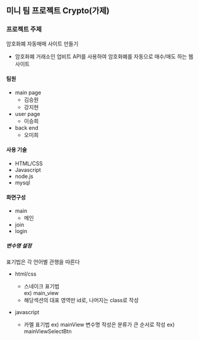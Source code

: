 ## 미니 팀 프로젝트 Crypto(가제)


### 프로젝트 주제
암호화폐 자동매매 사이트 만들기

- 암호화폐 거래소인 업비트 API를 사용하여 암호화폐를 자동으로 매수/매도 하는 웹사이트 

#### 팀원
- main page
  - 김승원
  - 강지현
- user page
  - 이승희
- back end
  - 오미희

#### 사용 기술
- HTML/CSS
- Javascript
- node.js
- mysql

#### 화면구성
- main
  - 메인  
- join
- login

##### 변수명 설정
표기법은 각 언어별 관행을 따른다

- html/css
  - 스네이크 표기법  
    ex) main_view
  - 해당섹션의 대표 영역만 id로, 나머지는 class로 작성
  
- javascript
  - 카멜 표기법
    ex) mainView
변수명 작성은 분류가 큰 순서로 작성
ex) mainViewSelectBtn
